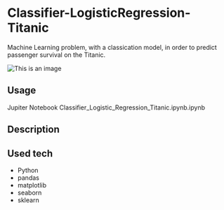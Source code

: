 # Classifier-LogisticRegression-Titanic
Machine Learning problem, with a classication model, in order to predict passenger survival on the Titanic.


![This is an image](https://www.tvmovie.de/bilder/758/2020/11/09/79527-titanic-ship.jpg?itok=vOUeBNq0)

Usage
--------
Jupiter Notebook Classifier_Logistic_Regression_Titanic.ipynb.ipynb

Description
--------

Used tech
--------
- Python
- pandas
- matplotlib
- seaborn
- sklearn
